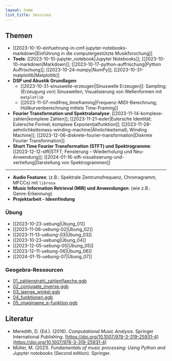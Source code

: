 ```yaml
---
layout: home
list_title: Sessions
---
```


## Themen

- [[2023-10-10-einfuehrung-in-cmf-jupyter-notebooks-markdown|Einführung in die computergestützte Musikforschung]]
- **Tools**: [[2023-10-10-jupyter_notebook|Jupyter Notebooks]]; [[2023-10-10-markdown|Markdown]]; [[2023-10-17-python-auffrischung|Python Auffrischung]]; [[2023-10-24-numpy|NumPy]]; [[2023-10-31-matplotlib|Matplotlib]]
- **DSP und Akustik Grundlagen**:
	- [[2023-10-31-sinuswelle-erzeugen|Sinuswelle Erzeugen]]: Sampling; (Erzeugung von) Sinuswellen; Visualisierung von Wellenformen mit `matplotlib`
	- [[2023-11-07-midifreq_timeframing|Frequenz-MIDI-Berechnung; Hüllkurvenberechnung mittels Time-Framing]]
- **Fourier Transformation und Spektralanalyse**: [[2023-11-14-komplexe-zahlen|komplexe Zahlen]]; [[2023-11-21-euler|Eulersche Identität; Eulersche Formel; komplexe Exponentialfunktion]]; [[2023-11-28-aehnlichkeitsmass-winding-machine|Ähnlichkeitsmaß; Winding Machine]]; [[2023-12-06-diskrete-fourier-transformation|Diskrete Fourier Transformation]]
- **Short Time Fourier Transformation (STFT) und Spektrogramme**: [[2023-12-12-stft|STFT; Fensterung – Wiederholung und Neu-Anwendung]]; [[2024-01-16-stft-visualisierung-und-vertiefung|Darstellung von Spektrogrammen]]

---

- **Audio Features**: (z.B.: Spektrale Zentrumsfrequenz, Chromagramm, MFCCs) mit `librosa`
- **Music Information Retrieval (MIR) und Anwendungen**: (wie z.B.: Genre-Erkennung)
- **Projektarbeit - Ideenfindung**

### Übung

- [[2023-10-23-uebung|Übung_01]]
- [[2023-11-06-uebung-02|Übung_02]]
- [[2023-11-13-uebung-03|Übung_03]]
- [[2023-10-23-uebung|Übung_04]]
- [[2023-12-05-uebung-05|Übung_05]]
- [[2023-12-11-uebung-06|Übung_06]]
- [[2024-01-15-uebung-07|Übung_07]]

### Geogebra-Ressourcen

- [01_zahlenstrahl_zahlenflaeche.ggb](https://github.com/dkyuh/cmf_2023_24/blob/main/cmf_jekyll/assets/geogebra/01_zahlenstrahl_zahlenflaeche.ggb)
- [02_conjugate_inverse.ggb](https://github.com/dkyuh/cmf_2023_24/blob/main/cmf_jekyll/assets/geogebra/02_conjugate_inverse.ggb)
- [03_laenge_winkel.ggb](https://github.com/dkyuh/cmf_2023_24/blob/main/cmf_jekyll/assets/geogebra/03_laenge_winkel.ggb)
- [04_funktionen.ggb](https://github.com/dkyuh/cmf_2023_24/blob/main/cmf_jekyll/assets/geogebra/04_funktionen.ggb)
- [05_imaginaere_e-funktion.ggb](https://github.com/dkyuh/cmf_2023_24/blob/main/cmf_jekyll/assets/geogebra/05_imaginaere_e-funktion.ggb)

## Literatur

- Meredith, D. (Ed.). (2016). _Computational Music Analysis_. Springer International Publishing. [https://doi.org/10.1007/978-3-319-25931-4](https://doi.org/10.1007/978-3-319-25931-4)
- Müller, M. (2021). _Fundamentals of music processing: Using Python and Jupyter notebooks_ (Second edition). Springer.

